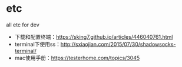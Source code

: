# etc
all etc for dev

- 下载和配置终端：https://sking7.github.io/articles/446040761.html
- terminal下使用ss：http://sxiaojian.com/2015/07/30/shadowsocks-terminal/
- mac使用手册：https://testerhome.com/topics/3045


